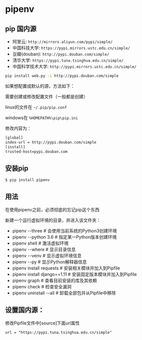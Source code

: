 # pipenv

## pip 国内源

- 阿里云: `http://mirrors.aliyun.com/pypi/simple/`
- 中国科技大学: `https://pypi.mirrors.ustc.edu.cn/simple/` 
- 豆瓣(douban): `http://pypi.douban.com/simple/`
- 清华大学: `https://pypi.tuna.tsinghua.edu.cn/simple/`
- 中国科学技术大学: `http://pypi.mirrors.ustc.edu.cn/simple/`

```bash
pip install web.py -i http://pypi.douban.com/simple
```

如果想配置成默认的源，方法如下：

需要创建或修改配置文件（一般都是创建）

linux的文件在 `~/.pip/pip.conf `

windows在 `%HOMEPATH%\pip\pip.ini`

修改内容为：

```bash
[global]
index-url = http://pypi.douban.com/simple
[install]
trusted-host=pypi.douban.com
```

## 安装pip

```bash
$ pip install pipenv
```

## 用法

在使用pipenv之前，必须彻底的忘记pip这个东西

新建一个运行虚拟环境的目录，并进入该文件夹：

- pipenv --three 				# 会使用当前系统的Python3创建环境
- pipenv --python 3.6 			# 指定某一Python版本创建环境
- pipenv shell 					# 激活虚拟环境
- pipenv --where  				# 显示目录信息
- pipenv --venv  				# 显示虚拟环境信息
- pipenv --py  					# 显示Python解释器信息
- pipenv install requests 		# 安装相关模块并加入到Pipfile
- pipenv install django==1.11 	# 安装固定版本模块并加入到Pipfile
- pipenv graph 					# 查看目前安装的库及其依赖
- pipenv check 					# 检查安全漏洞
- pipenv uninstall --all  		# 卸载全部包并从Pipfile中移除

## 设置国内源：

修改Pipfile文件中[source]下面url属性

`url = "https://pypi.tuna.tsinghua.edu.cn/simple"`
